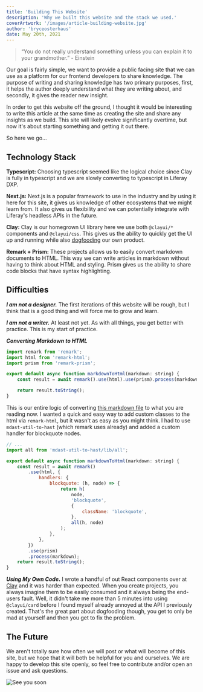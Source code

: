 ```yaml
---
title: 'Building This Website'
description: 'Why we built this website and the stack we used.'
coverArtwork: '/images/article-building-website.jpg'
author: 'bryceosterhaus'
date: May 20th, 2021
---
```


> “You do not really understand something unless you can explain it to your grandmother.” - Einstein

Our goal is fairly simple, we want to provide a public facing site that we can use as a platform for our frontend developers to share knowledge. The purpose of writing and sharing knowledge has two primary purposes, first, it helps the author deeply understand what they are writing about, and secondly, it gives the reader new insight.

In order to get this website off the ground, I thought it would be interesting to write this article at the same time as creating the site and share any insights as we build. This site will likely evolve significantly overtime, but now it's about starting something and getting it out there.

So here we go...

## Technology Stack

**Typescript:** Choosing typescript seemed like the logical choice since Clay is fully in typescript and we are slowly converting to typescript in Liferay DXP.

**Next.js:** Next.js is a popular framework to use in the industry and by using it here for this site, it gives us knowledge of other ecosystems that we might learn from. It also gives us flexibility and we can potentially integrate with Liferay's headless APIs in the future.

**Clay:** Clay is our homegrown UI library here we use both `@clayui/*` components and `@clayui/css`. This gives us the ability to quickly get the UI up and running while also [dogfooding](https://en.wikipedia.org/wiki/Eating_your_own_dog_food#:~:text=Eating%20your%20own%20dog%20food%20or%20dogfooding%20is%20the%20practice,a%20kind%20of%20testimonial%20advertising.) our own product.

**Remark + Prism:** These projects allows us to easily convert markdown documents to HTML. This way we can write articles in markdown without having to think about HTML and styling. Prism gives us the ability to share code blocks that have syntax highlighting.

## Difficulties

**_I am not a designer._** The first iterations of this website will be rough, but I think that is a good thing and will force me to grow and learn.

**_I am not a writer._** At least not yet. As with all things, you get better with practice. This is my start of practice.

**_Converting Markdown to HTML_**

```js
import remark from 'remark';
import html from 'remark-html';
import prism from 'remark-prism';

export default async function markdownToHtml(markdown: string) {
	const result = await remark().use(html).use(prism).process(markdown);

	return result.toString();
}
```

This is our entire logic of converting [this markdown file](https://github.com/liferay-frontend/liferay-frontend.dev/blob/master/articles/building-this-site.md) to what you are reading now. I wanted a quick and easy way to add custom classes to the html via `remark-html`, but it wasn't as easy as you might think. I had to use `mdast-util-to-hast` (which remark uses already) and added a custom handler for blockquote nodes.

```js
// ...
import all from 'mdast-util-to-hast/lib/all';

export default async function markdownToHtml(markdown: string) {
	const result = await remark()
		.use(html, {
			handlers: {
				blockquote: (h, node) => {
					return h(
						node,
						'blockquote',
						{
							className: 'blockquote',
						},
						all(h, node)
					);
				},
			},
		})
		.use(prism)
		.process(markdown);
	return result.toString();
}
```

**_Using My Own Code_.** I wrote a handful of out React components over at [Clay](https://github.com/liferay/clay) and it was harder than expected. When you create projects, you always imagine them to be easily consumed and it always being the end-users fault. Well, it didn't take me more than 5 minutes into using `@clayui/card` before I found myself already annoyed at the API I previously created. That's the great part about dogfooding though, you get to only be mad at yourself and then you get to fix the problem.

## The Future

We aren't totally sure how often we will post or what will become of this site, but we hope that it will both be helpful for you and ourselves. We are happy to develop this site openly, so feel free to contribute and/or open an issue and ask questions.

![See you soon](https://media.giphy.com/media/l1J3CbFgn5o7DGRuE/giphy.gif)
